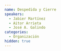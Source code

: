 ```yaml
---
name: Despedida y Cierre
speakers:
  - Jabier Martínez
  - Aitor Arrieta
  - José A. Galindo
categories:
  - Organización
hidden: true
---
```



